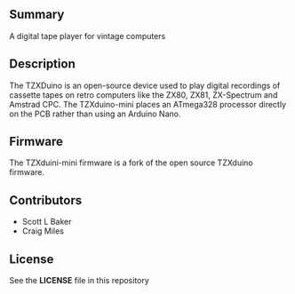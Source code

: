 
## Summary

A digital tape player for vintage computers

## Description

The TZXDuino is an open-source device used to play digital recordings of cassette tapes on retro computers like the ZX80, ZX81, ZX-Spectrum and Amstrad CPC. The TZXduino-mini places an ATmega328 processor directly on the PCB rather than using an Arduino Nano.

## Firmware

The TZXduini-mini firmware is a fork of the open source TZXduino firmware.

## Contributors

* Scott L Baker
* Craig Miles

## License

See the **LICENSE** file in this repository

